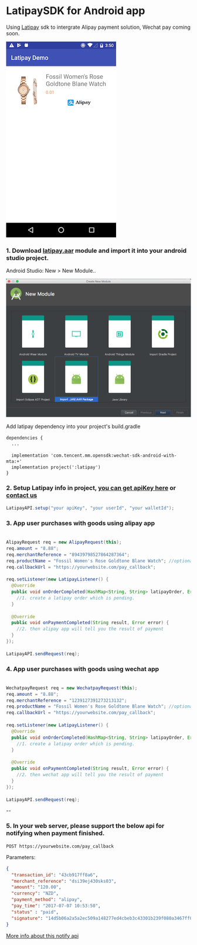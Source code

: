 # LatipaySDK for Android app

Using [Latipay](http://www.latipay.net) sdk to intergrate Alipay payment solution, Wechat pay coming soon.

![](screenshot/home.png?a)

### 1. Download [latipay.aar](https://github.com/Latipay/LatipaySDK-Android-Demo/raw/master/latipay/latipay.aar) module and import it into your android studio project. 

Android Studio: New > New Module..

![](screenshot/framework.png)


Add latipay dependency into your project's build.gradle

```
dependencies {
  ...
  
  implementation 'com.tencent.mm.opensdk:wechat-sdk-android-with-mta:+'
  implementation project(':latipay')
}
```

### 2. Setup Latipay info in project, [you can get apiKey here](https://merchant.latipay.net) or [contact us](http://www.latipay.net/contact/)

```java
LatipayAPI.setup("your apiKey", "your userId", "your walletId");

```

### 3. App user purchases with goods using alipay app

```java

AlipayRequest req = new AlipayRequest(this);
req.amount = "8.88";
req.merchantReference = "89439798527864287364";
req.productName = "Fossil Women's Rose Goldtone Blane Watch"; //optional
req.callbackUrl = "https://yourwebsite.com/pay_callback";

req.setListener(new LatipayListener() {
  @Override
  public void onOrderCompleted(HashMap<String, String> latipayOrder, Error error) {
    //1. create a latipay order which is pending.
  }
    
  @Override
  public void onPaymentCompleted(String result, Error error) {
    //2. then alipay app will tell you the result of payment
  }
});
	
LatipayAPI.sendRequest(req);
```

### 4. App user purchases with goods using wechat app

```java

WechatpayRequest req = new WechatpayRequest(this);
req.amount = "8.88";
req.merchantReference = "1239127391273213132";
req.productName = "Fossil Women's Rose Goldtone Blane Watch"; //optional
req.callbackUrl = "https://yourwebsite.com/pay_callback";

req.setListener(new LatipayListener() {
  @Override
  public void onOrderCompleted(HashMap<String, String> latipayOrder, Error error) {
    //1. create a latipay order which is pending.
  }
    
  @Override
  public void onPaymentCompleted(String result, Error error) {
    //2. then wechat app will tell you the result of payment
  }
});
	
LatipayAPI.sendRequest(req);
```

--

### 5. In your web server, please support the below api for notifying when payment finished.

```
POST https://yourwebsite.com/pay_callback
```

Parameters:

```json
{
  "transaction_id": "43cb917ff8a6",
  "merchant_reference": "dsi39ej430sks03",
  "amount": "120.00",
  "currency": "NZD",
  "payment_method": "alipay",
  "pay_time": "2017-07-07 10:53:50",
  "status" : "paid",
  "signature": "14d5b06a2a5a2ec509a148277ed4cbeb3c43301b239f080a3467ff0aba4070e3",
}
```

[More info about this notify api](http://doc.latipay.net/v2/latipay-hosted-online.html#Payment-Result-Asynchronous-Notification)


